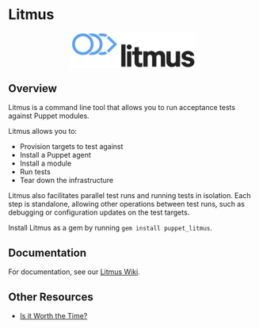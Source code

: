 # Litmus

<div name="logo">
  <img src="resources/litmus-dark-RGB.png"
  style="display: block; margin-left: auto; margin-right: auto;"
  width="50%"
  alt="litmus logo">
</div>

## Overview

Litmus is a command line tool that allows you to run acceptance tests against Puppet modules.

Litmus allows you to:
* Provision targets to test against
* Install a Puppet agent
* Install a module
* Run tests
* Tear down the infrastructure

Litmus also facilitates parallel test runs and running tests in isolation. Each step is standalone, allowing other operations between test runs, such as debugging or configuration updates on the test targets.

Install Litmus as a gem by running ```gem install puppet_litmus```.

## Documentation

For documentation, see our [Litmus Wiki](https://github.com/puppetlabs/puppet_litmus/wiki).

## Other Resources

* [Is it Worth the Time?](https://xkcd.com/1205/)
